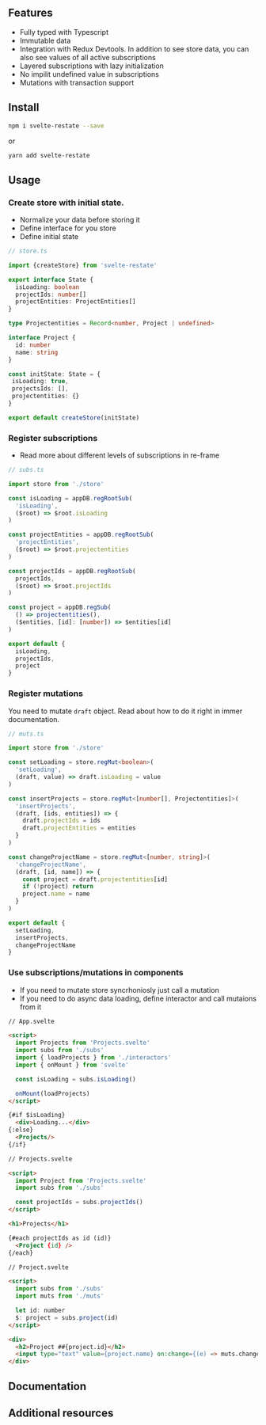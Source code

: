 ## Features
- Fully typed with Typescript
- Immutable data
- Integration with Redux Devtools. In addition to see store data, you can also see values of all active subscriptions
- Layered subscriptions with lazy initialization
- No impilit undefined value in subscriptions
- Mutations with transaction support

## Install
```sh
npm i svelte-restate --save
```
or
```sh
yarn add svelte-restate
```

## Usage

### Create store with initial state.
- Normalize your data before storing it
- Define interface for you store
- Define initial state

```typescript
// store.ts

import {createStore} from 'svelte-restate'

export interface State {
  isLoading: boolean
  projectIds: number[]
  projectEntities: ProjectEntities[]
}

type Projectentities = Record<number, Project | undefined>

interface Project {
  id: number
  name: string
}

const initState: State = {
 isLoading: true,
 projectsIds: [],
 projectentities: {}
}

export default createStore(initState)
```

### Register subscriptions
- Read more about different levels of subscriptions in re-frame

```typescript
// subs.ts

import store from './store'

const isLoading = appDB.regRootSub(
  'isLoading',
  ($root) => $root.isLoading
)

const projectEntities = appDB.regRootSub(
  'projectEntities',
  ($root) => $root.projectentities
)

const projectIds = appDB.regRootSub(
  projectIds,
  ($root) => $root.projectIds
)

const project = appDB.regSub(
  () => projectentities(),
  ($entities, [id]: [number]) => $entities[id]
)

export default {
  isLoading,
  projectIds,
  project
}
```

### Register mutations
You need to mutate `draft` object. Read about how to do it right in immer documentation.

```typescript
// muts.ts

import store from './store'

const setLoading = store.regMut<boolean>(
  'setLoading',
  (draft, value) => draft.isLoading = value
)

const insertProjects = store.regMut<[number[], Projectentities]>(
  'insertProjects',
  (draft, [ids, entities]) => {
    draft.projectIds = ids
    draft.projectEntities = entities
  }
)

const changeProjectName = store.regMut<[number, string]>(
  'changeProjectName',
  (draft, [id, name]) => {
    const project = draft.projectentities[id]
    if (!project) return
    project.name = name
  }
)

export default {
  setLoading,
  insertProjects,
  changeProjectName
}
```

### Use subscriptions/mutations in components
- If you need to mutate store syncrhoniosly just call a mutation
- If you need to do async data loading, define interactor and call mutaions from it

```html
// App.svelte

<script>
  import Projects from 'Projects.svelte'
  import subs from './subs'
  import { loadProjects } from './interactors'
  import { onMount } from 'svelte'

  const isLoading = subs.isLoading()

  onMount(loadProjects)
</script>

{#if $isLoading}
  <div>Loading...</div>
{:else}
  <Projects/>
{/if}
```

```html
// Projects.svelte

<script>
  import Project from 'Projects.svelte'
  import subs from './subs'

  const projectIds = subs.projectIds()
</script>

<h1>Projects</h1>

{#each projectIds as id (id)}
  <Project {id} />
{/each}
```

```html
// Project.svelte

<script>
  import subs from './subs'
  import muts from './muts'

  let id: number
  $: project = subs.project(id)
</script>

<div>
  <h2>Project ##{project.id}</h2>
  <input type="text" value={project.name} on:change={(e) => muts.changeProjectName(id, e.currentTarget.value)} />
</div>
```

## Documentation
## Additional resources

